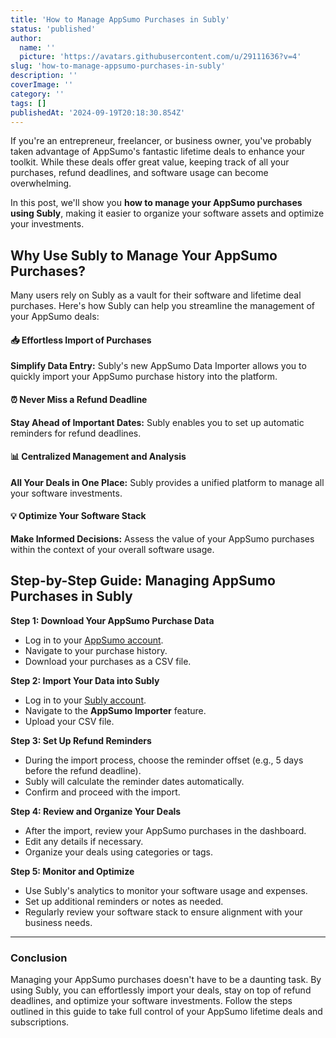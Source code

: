 ```yaml
---
title: 'How to Manage AppSumo Purchases in Subly'
status: 'published'
author:
  name: ''
  picture: 'https://avatars.githubusercontent.com/u/29111636?v=4'
slug: 'how-to-manage-appsumo-purchases-in-subly'
description: ''
coverImage: ''
category: ''
tags: []
publishedAt: '2024-09-19T20:18:30.854Z'
---
```


If you're an entrepreneur, freelancer, or business owner, you've probably taken advantage of AppSumo's fantastic lifetime deals to enhance your toolkit. While these deals offer great value, keeping track of all your purchases, refund deadlines, and software usage can become overwhelming.

In this post, we'll show you **how to manage your AppSumo purchases using Subly**, making it easier to organize your software assets and optimize your investments.

## Why Use Subly to Manage Your AppSumo Purchases?

Many users rely on Subly as a vault for their software and lifetime deal purchases. Here's how Subly can help you streamline the management of your AppSumo deals:

#### 📥 Effortless Import of Purchases

**Simplify Data Entry:** Subly's new AppSumo Data Importer allows you to quickly import your AppSumo purchase history into the platform.

#### ⏰ Never Miss a Refund Deadline

**Stay Ahead of Important Dates:** Subly enables you to set up automatic reminders for refund deadlines.

#### 📊 Centralized Management and Analysis

**All Your Deals in One Place:** Subly provides a unified platform to manage all your software investments.

#### 💡 Optimize Your Software Stack

**Make Informed Decisions:** Assess the value of your AppSumo purchases within the context of your overall software usage.

## Step-by-Step Guide: Managing AppSumo Purchases in Subly

**Step 1: Download Your AppSumo Purchase Data**

- Log in to your [AppSumo account](https://appsumo.com/account/products/).
- Navigate to your purchase history.
- Download your purchases as a CSV file.

**Step 2: Import Your Data into Subly**

- Log in to your [Subly account](https://subly.app/).
- Navigate to the **AppSumo Importer** feature.
- Upload your CSV file.

**Step 3: Set Up Refund Reminders**

- During the import process, choose the reminder offset (e.g., 5 days before the refund deadline).
- Subly will calculate the reminder dates automatically.
- Confirm and proceed with the import.

**Step 4: Review and Organize Your Deals**

- After the import, review your AppSumo purchases in the dashboard.
- Edit any details if necessary.
- Organize your deals using categories or tags.

**Step 5: Monitor and Optimize**

- Use Subly's analytics to monitor your software usage and expenses.
- Set up additional reminders or notes as needed.
- Regularly review your software stack to ensure alignment with your business needs.

---

### Conclusion

Managing your AppSumo purchases doesn't have to be a daunting task. By using Subly, you can effortlessly import your deals, stay on top of refund deadlines, and optimize your software investments. Follow the steps outlined in this guide to take full control of your AppSumo lifetime deals and subscriptions.